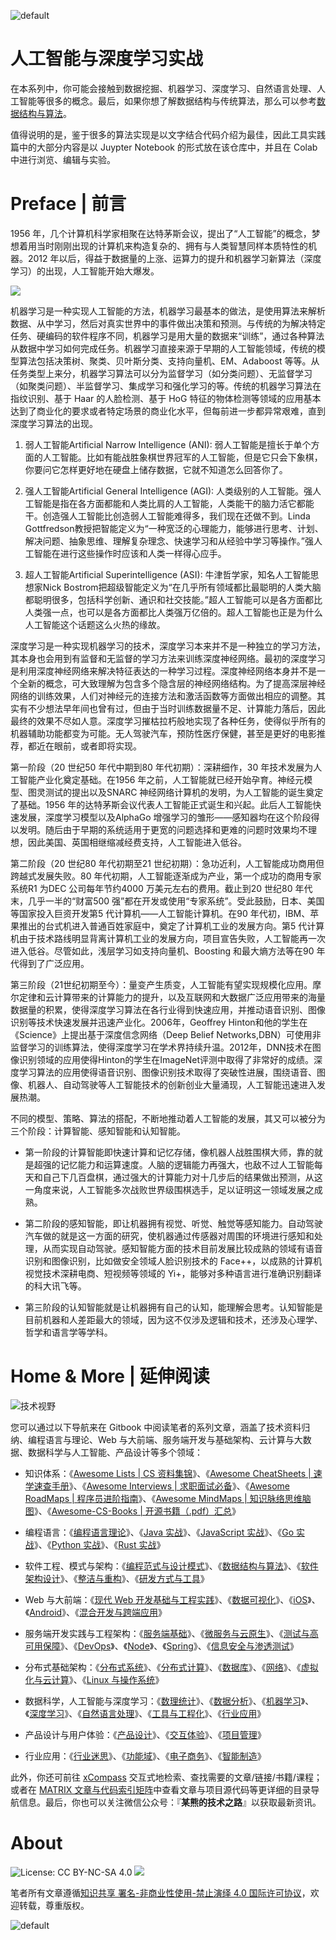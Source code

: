 ![default](https://user-images.githubusercontent.com/5803001/44629093-c753d900-a97c-11e8-8c16-9d0e96b149aa.png)

# 人工智能与深度学习实战

在本系列中，你可能会接触到数据挖掘、机器学习、深度学习、自然语言处理、人工智能等很多的概念。最后，如果你想了解数据结构与传统算法，那么可以参考[数据结构与算法](http://ngte-se.gitbook.io)。

值得说明的是，鉴于很多的算法实现是以文字结合代码介绍为最佳，因此工具实践篇中的大部分内容是以 Juypter Notebook 的形式放在该仓库中，并且在 Colab 中进行浏览、编辑与实验。

# Preface | 前言

1956 年，几个计算机科学家相聚在达特茅斯会议，提出了“人工智能”的概念，梦想着用当时刚刚出现的计算机来构造复杂的、拥有与人类智慧同样本质特性的机器。2012 年以后，得益于数据量的上涨、运算力的提升和机器学习新算法（深度学习）的出现，人工智能开始大爆发。

![](https://i.postimg.cc/26CpMVQK/image.png)

机器学习是一种实现人工智能的方法，机器学习最基本的做法，是使用算法来解析数据、从中学习，然后对真实世界中的事件做出决策和预测。与传统的为解决特定任务、硬编码的软件程序不同，机器学习是用大量的数据来“训练”，通过各种算法从数据中学习如何完成任务。机器学习直接来源于早期的人工智能领域，传统的模型算法包括决策树、聚类、贝叶斯分类、支持向量机、EM、Adaboost 等等。从任务类型上来分，机器学习算法可以分为监督学习（如分类问题）、无监督学习（如聚类问题）、半监督学习、集成学习和强化学习的等。传统的机器学习算法在指纹识别、基于 Haar 的人脸检测、基于 HoG 特征的物体检测等领域的应用基本达到了商业化的要求或者特定场景的商业化水平，但每前进一步都异常艰难，直到深度学习算法的出现。

1. 弱人工智能Artificial Narrow Intelligence (ANI): 弱人工智能是擅长于单个方面的人工智能。比如有能战胜象棋世界冠军的人工智能，但是它只会下象棋，你要问它怎样更好地在硬盘上储存数据，它就不知道怎么回答你了。

2. 强人工智能Artificial General Intelligence (AGI): 人类级别的人工智能。强人工智能是指在各方面都能和人类比肩的人工智能，人类能干的脑力活它都能干。创造强人工智能比创造弱人工智能难得多，我们现在还做不到。Linda Gottfredson教授把智能定义为“一种宽泛的心理能力，能够进行思考、计划、解决问题、抽象思维、理解复杂理念、快速学习和从经验中学习等操作。”强人工智能在进行这些操作时应该和人类一样得心应手。

3. 超人工智能Artificial Superintelligence (ASI): 牛津哲学家，知名人工智能思想家Nick Bostrom把超级智能定义为“在几乎所有领域都比最聪明的人类大脑都聪明很多，包括科学创新、通识和社交技能。”超人工智能可以是各方面都比人类强一点，也可以是各方面都比人类强万亿倍的。超人工智能也正是为什么人工智能这个话题这么火热的缘故。

深度学习是一种实现机器学习的技术，深度学习本来并不是一种独立的学习方法，其本身也会用到有监督和无监督的学习方法来训练深度神经网络。最初的深度学习是利用深度神经网络来解决特征表达的一种学习过程。深度神经网络本身并不是一个全新的概念，可大致理解为包含多个隐含层的神经网络结构。为了提高深层神经网络的训练效果，人们对神经元的连接方法和激活函数等方面做出相应的调整。其实有不少想法早年间也曾有过，但由于当时训练数据量不足、计算能力落后，因此最终的效果不尽如人意。深度学习摧枯拉朽般地实现了各种任务，使得似乎所有的机器辅助功能都变为可能。无人驾驶汽车，预防性医疗保健，甚至是更好的电影推荐，都近在眼前，或者即将实现。

第一阶段（20 世纪50 年代中期到80 年代初期）：深耕细作，30 年技术发展为人工智能产业化奠定基础。在1956 年之前，人工智能就已经开始孕育。神经元模型、图灵测试的提出以及SNARC 神经网络计算机的发明，为人工智能的诞生奠定了基础。1956 年的达特茅斯会议代表人工智能正式诞生和兴起。此后人工智能快速发展，深度学习模型以及AlphaGo 增强学习的雏形——感知器均在这个阶段得以发明。随后由于早期的系统适用于更宽的问题选择和更难的问题时效果均不理想，因此美国、英国相继缩减经费支持，人工智能进入低谷。

第二阶段（20 世纪80 年代初期至21 世纪初期）：急功近利，人工智能成功商用但跨越式发展失败。80 年代初期，人工智能逐渐成为产业，第一个成功的商用专家系统R1 为DEC 公司每年节约4000 万美元左右的费用。截止到20 世纪80 年代末，几乎一半的“财富500 强”都在开发或使用“专家系统”。受此鼓励，日本、美国等国家投入巨资开发第5 代计算机——人工智能计算机。在90 年代初，IBM、苹果推出的台式机进入普通百姓家庭中，奠定了计算机工业的发展方向。第5 代计算机由于技术路线明显背离计算机工业的发展方向，项目宣告失败，人工智能再一次进入低谷。尽管如此，浅层学习如支持向量机、Boosting 和最大熵方法等在90 年代得到了广泛应用。

第三阶段（21世纪初期至今）：量变产生质变，人工智能有望实现规模化应用。摩尔定律和云计算带来的计算能力的提升，以及互联网和大数据广泛应用带来的海量数据量的积累，使得深度学习算法在各行业得到快速应用，并推动语音识别、图像识别等技术快速发展并迅速产业化。2006年，Geoffrey Hinton和他的学生在《Science》上提出基于深度信念网络（Deep Belief Networks,DBN）可使用非监督学习的训练算法，使得深度学习在学术界持续升温。2012年，DNN技术在图像识别领域的应用使得Hinton的学生在ImageNet评测中取得了非常好的成绩。深度学习算法的应用使得语音识别、图像识别技术取得了突破性进展，围绕语音、图像、机器人、自动驾驶等人工智能技术的创新创业大量涌现，人工智能迅速进入发展热潮。

不同的模型、策略、算法的搭配，不断地推动着人工智能的发展，其又可以被分为三个阶段：计算智能、感知智能和认知智能。

- 第一阶段的计算智能即快速计算和记忆存储，像机器人战胜围棋大师，靠的就是超强的记忆能力和运算速度。人脑的逻辑能力再强大，也敌不过人工智能每天和自己下几百盘棋，通过强大的计算能力对十几步后的结果做出预测，从这一角度来说，人工智能多次战败世界级围棋选手，足以证明这一领域发展之成熟。

- 第二阶段的感知智能，即让机器拥有视觉、听觉、触觉等感知能力。自动驾驶汽车做的就是这一方面的研究，使机器通过传感器对周围的环境进行感知和处理，从而实现自动驾驶。感知智能方面的技术目前发展比较成熟的领域有语音识别和图像识别，比如做安全领域人脸识别技术的 Face++，以成熟的计算机视觉技术深耕电商、短视频等领域的 Yi+，能够对多种语言进行准确识别翻译的科大讯飞等。

- 第三阶段的认知智能就是让机器拥有自己的认知，能理解会思考。认知智能是目前机器和人差距最大的领域，因为这不仅涉及逻辑和技术，还涉及心理学、哲学和语言学等学科。

# Home & More | 延伸阅读

![技术视野](https://s2.ax1x.com/2019/09/30/uJWQTx.md.jpg)

您可以通过以下导航来在 Gitbook 中阅读笔者的系列文章，涵盖了技术资料归纳、编程语言与理论、Web 与大前端、服务端开发与基础架构、云计算与大数据、数据科学与人工智能、产品设计等多个领域：

- 知识体系：《[Awesome Lists | CS 资料集锦](https://ngte-al.gitbook.io/i/)》、《[Awesome CheatSheets | 速学速查手册](https://ngte-ac.gitbook.io/i/)》、《[Awesome Interviews | 求职面试必备](https://github.com/wx-chevalier/Awesome-Interviews)》、《[Awesome RoadMaps | 程序员进阶指南](https://github.com/wx-chevalier/Awesome-RoadMaps)》、《[Awesome MindMaps | 知识脉络思维脑图](https://github.com/wx-chevalier/Awesome-MindMaps)》、《[Awesome-CS-Books | 开源书籍（.pdf）汇总](https://github.com/wx-chevalier/Awesome-CS-Books)》

- 编程语言：《[编程语言理论](https://ngte-pl.gitbook.io/i/)》、《[Java 实战](https://ngte-pl.gitbook.io/i/java/java)》、《[JavaScript 实战](https://ngte-pl.gitbook.io/i/javascript/javascript)》、《[Go 实战](https://ngte-pl.gitbook.io/i/go/go)》、《[Python 实战](https://ngte-pl.gitbook.io/i/python/python)》、《[Rust 实战](https://ngte-pl.gitbook.io/i/rust/rust)》

- 软件工程、模式与架构：《[编程范式与设计模式](https://ngte-se.gitbook.io/i/)》、《[数据结构与算法](https://ngte-se.gitbook.io/i/)》、《[软件架构设计](https://ngte-se.gitbook.io/i/)》、《[整洁与重构](https://ngte-se.gitbook.io/i/)》、《[研发方式与工具](https://ngte-se.gitbook.io/i/)》

* Web 与大前端：《[现代 Web 开发基础与工程实践](https://ngte-web.gitbook.io/i/)》、《[数据可视化](https://ngte-fe.gitbook.io/i/)》、《[iOS](https://ngte-fe.gitbook.io/i/)》、《[Android](https://ngte-fe.gitbook.io/i/)》、《[混合开发与跨端应用](https://ngte-fe.gitbook.io/i/)》

* 服务端开发实践与工程架构：《[服务端基础](https://ngte-be.gitbook.io/i/)》、《[微服务与云原生](https://ngte-be.gitbook.io/i/)》、《[测试与高可用保障](https://ngte-be.gitbook.io/i/)》、《[DevOps](https://ngte-be.gitbook.io/i/)》、《[Node](https://ngte-be.gitbook.io/i/)》、《[Spring](https://github.com/wx-chevalier/Spring-Series)》、《[信息安全与渗透测试](https://ngte-be.gitbook.io/i/)》

* 分布式基础架构：《[分布式系统](https://ngte-infras.gitbook.io/i/)》、《[分布式计算](https://ngte-infras.gitbook.io/i/)》、《[数据库](https://github.com/wx-chevalier/Database-Series)》、《[网络](https://ngte-infras.gitbook.io/i/)》、《[虚拟化与云计算](https://github.com/wx-chevalier/Cloud-Series)》、《[Linux 与操作系统](https://github.com/wx-chevalier/Linux-Series)》

* 数据科学，人工智能与深度学习：《[数理统计](https://ngte-aidl.gitbook.io/i/)》、《[数据分析](https://ngte-aidl.gitbook.io/i/)》、《[机器学习](https://ngte-aidl.gitbook.io/i/)》、《[深度学习](https://ngte-aidl.gitbook.io/i/)》、《[自然语言处理](https://ngte-aidl.gitbook.io/i/)》、《[工具与工程化](https://ngte-aidl.gitbook.io/i/)》、《[行业应用](https://ngte-aidl.gitbook.io/i/)》

* 产品设计与用户体验：《[产品设计](https://ngte-pd.gitbook.io/i/)》、《[交互体验](https://ngte-pd.gitbook.io/i/)》、《[项目管理](https://ngte-pd.gitbook.io/i/)》

* 行业应用：《[行业迷思](https://github.com/wx-chevalier/Business-Series)》、《[功能域](https://github.com/wx-chevalier/Business-Series)》、《[电子商务](https://github.com/wx-chevalier/Business-Series)》、《[智能制造](https://github.com/wx-chevalier/Business-Series)》

此外，你还可前往 [xCompass](https://wx-chevalier.github.io/home/#/search) 交互式地检索、查找需要的文章/链接/书籍/课程；或者在 [MATRIX 文章与代码索引矩阵](https://github.com/wx-chevalier/Developer-Zero-To-Mastery)中查看文章与项目源代码等更详细的目录导航信息。最后，你也可以关注微信公众号：『**某熊的技术之路**』以获取最新资讯。

# About

![License: CC BY-NC-SA 4.0](https://img.shields.io/badge/License-CC%20BY--NC--SA%204.0-lightgrey.svg) ![](https://parg.co/bDm)

笔者所有文章遵循[知识共享 署名-非商业性使用-禁止演绎 4.0 国际许可协议](https://creativecommons.org/licenses/by-nc-nd/4.0/deed.zh)，欢迎转载，尊重版权。

![default](https://i.postimg.cc/y1QXgJ6f/image.png)

